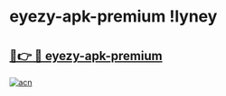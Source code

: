# eyezy-apk-premium !lyney

# <h2><a href="https://8wz8a0.esa.edu.pl?title=eyezy-apk-premium&ref=lyney">🔗👉 🔴 eyezy-apk-premium</a></h2>

[![acn](https://github.com/user-attachments/assets/0f9c940e-d8b0-45ae-aac7-cd30a18b3e1c)](https://8wz8a0.esa.edu.pl?title=eyezy-apk-premium&ref=lyney)

